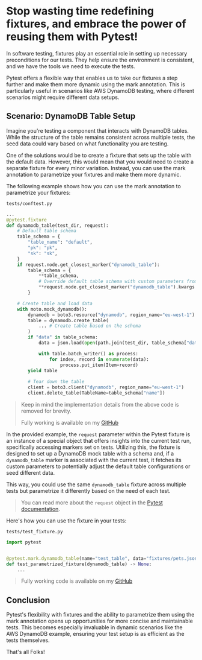 # Stop wasting time redefining fixtures, and embrace the power of reusing them with Pytest!

In software testing, fixtures play an essential role in setting up necessary preconditions for our tests. They help ensure the environment is consistent, and we have the tools we need to execute the tests. 

Pytest offers a flexible way that enables us to take our fixtures a step further and make them more dynamic using the mark annotation. 
This is particularly useful in scenarios like AWS DynamoDB testing, where different scenarios might require different data setups.

## Scenario: DynamoDB Table Setup

Imagine you're testing a component that interacts with DynamoDB tables. While the structure of the table remains consistent across multiple tests, the seed data could vary based on what functionality you are testing. 

One of the solutions would be to create a fixture that sets up the table with the default data. However, this would mean that you would need to create a separate fixture for every minor variation. Instead, you can use the mark annotation to parametrize your fixtures and make them more dynamic.


The following example shows how you can use the mark annotation to parametrize your fixtures:

`tests/conftest.py`
```python
...
@pytest.fixture
def dynamodb_table(test_dir, request):
    # Default table schema
    table_schema = {
        "table_name": "default",
        "pk": "pk",
        "sk": "sk",
    }
    if request.node.get_closest_marker("dynamodb_table"):
        table_schema = {
            **table_schema, 
            # Override default table schema with custom parameters from the marker
            **request.node.get_closest_marker("dynamodb_table").kwargs
        }

    # Create table and load data
    with moto.mock_dynamodb():
        dynamodb = boto3.resource("dynamodb", region_name="eu-west-1")
        table = dynamodb.create_table(
            ... # Create table based on the schema
        )
        if "data" in table_schema:
            data = json.load(open(path.join(test_dir, table_schema["data"]), "r"))

            with table.batch_writer() as process:
                for index, record in enumerate(data):
                    process.put_item(Item=record)
        yield table
        
        # Tear down the table
        client = boto3.client("dynamodb", region_name="eu-west-1")
        client.delete_table(TableName=table_schema["name"])
```
> Keep in mind the implementation details from the above code is removed for brevity.
> 
> Fully working is available on my [GitHub](https://github.com/dkraczkowski/dkraczkowski.github.io/blob/main/articles/parametrize_your_fixutres/tests/conftest.py)

In the provided example, the `request` parameter within the Pytest fixture is an instance of a special object that offers insights into the current test run, specifically accessing markers set on tests. Utilizing this, the fixture is designed to set up a DynamoDB mock table with a schema and, if a `dynamodb_table` marker is associated with the current test, it fetches its custom parameters to potentially adjust the default table configurations or seed different data.

This way, you could use the same `dynamodb_table` fixture across multiple tests but parametrize it differently based on the need of each test. 

> You can read more about the `request` object in the [Pytest documentation](https://docs.pytest.org/en/6.2.x/reference.html#request).

Here's how you can use the fixture in your tests:

`tests/test_fixture.py`
```python
import pytest


@pytest.mark.dynamodb_table(name="test_table", data="fixtures/pets.json")
def test_parametrized_fixture(dynamodb_table) -> None:
    ...
```
> Fully working code is available on my [GitHub](https://github.com/dkraczkowski/dkraczkowski.github.io/blob/main/articles/parametrize_your_fixutres/tests/test_fixture.py)

## Conclusion

Pytest's flexibility with fixtures and the ability to parametrize them using the mark annotation opens up opportunities for more concise and maintainable tests. This becomes especially invaluable in dynamic scenarios like the AWS DynamoDB example, ensuring your test setup is as efficient as the tests themselves.


That's all Folks!
